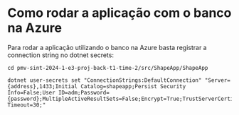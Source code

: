 # Como rodar a aplicação com o banco na Azure

Para rodar a aplicação utilizando o banco na Azure basta registrar a connection string no dotnet secrets:

```
cd pmv-sint-2024-1-e3-proj-back-t1-time-2/src/ShapeApp/ShapeApp

dotnet user-secrets set "ConnectionStrings:DefaultConnection" "Server={address},1433;Initial Catalog=shapeapp;Persist Security Info=False;User ID=adm;Password={password};MultipleActiveResultSets=False;Encrypt=True;TrustServerCertificate=False;Connection Timeout=30;"
```
